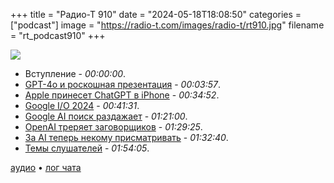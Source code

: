 +++
title = "Радио-Т 910"
date = "2024-05-18T18:08:50"
categories = ["podcast"]
image = "https://radio-t.com/images/radio-t/rt910.jpg"
filename = "rt_podcast910"
+++

![](https://radio-t.com/images/radio-t/rt910.jpg)

- Вступление - *00:00:00*.
- [GPT-4o и роскошная презентация](https://blog.samaltman.com/gpt-4o) - *00:03:57*.
- [Apple принесет ChatGPT в iPhone](https://9to5mac.com/2024/05/10/ios-18-chatgpt-features-apple-openai/) - *00:34:52*.
- [Google I/O 2024](https://www.theverge.com/24153841/google-io-2024-ai-gemini-android-chrome-photos) - *00:41:31*.
- [Google AI поиск раздажает](https://aftermath.site/google-ai-search-god-no-why) - *01:21:00*.
- [OpenAI треряет заговорщиков](https://www.cnbc.com/2024/05/14/openai-co-founder-ilya-sutskever-says-he-will-leave-the-startup.html) - *01:29:25*.
- [За AI теперь некому присматривать](https://slack.com/trust/data-management/privacy-principles) - *01:32:40*.
- [Темы слушателей](https://radio-t.com/p/2024/05/14/prep-910/) - *01:54:05*.


[аудио](https://cdn.radio-t.com/rt_podcast910.mp3) • [лог чата](https://chat.radio-t.com/logs/radio-t-910.html)
<audio src="https://cdn.radio-t.com/rt_podcast910.mp3" preload="none"></audio>
